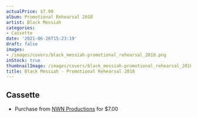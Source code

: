 ```yaml
---
actualPrice: $7.00
album: Promotional Rehearsal 2018
artist: Black Messiah
categories:
- Cassette
date: '2021-06-26T15:23:19'
draft: false
images:
- /images/covers/black_messiah-promotional_rehearsal_2018.png
inStock: true
thumbnailImage: /images/covers/black_messiah-promotional_rehearsal_2018-thumb.png
title: Black Messiah - Promotional Rehearsal 2018
---
```


## Cassette
* Purchase from [NWN Productions](http://shop.nwnprod.com/index.php?route=product/product&path=73&product_id=11153&sort=pd.name&order=ASC) for $7.00
